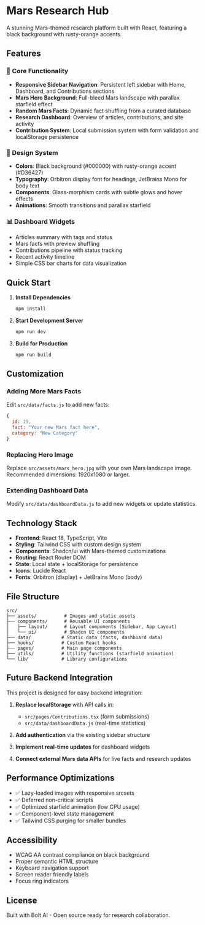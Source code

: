 # Mars Research Hub

A stunning Mars-themed research platform built with React, featuring a black background with rusty-orange accents.

## Features

### 🚀 Core Functionality
- **Responsive Sidebar Navigation**: Persistent left sidebar with Home, Dashboard, and Contributions sections
- **Mars Hero Background**: Full-bleed Mars landscape with parallax starfield effect
- **Random Mars Facts**: Dynamic fact shuffling from a curated database
- **Research Dashboard**: Overview of articles, contributions, and site activity
- **Contribution System**: Local submission system with form validation and localStorage persistence

### 🎨 Design System
- **Colors**: Black background (#000000) with rusty-orange accent (#D36427)
- **Typography**: Orbitron display font for headings, JetBrains Mono for body text
- **Components**: Glass-morphism cards with subtle glows and hover effects
- **Animations**: Smooth transitions and parallax starfield

### 📊 Dashboard Widgets
- Articles summary with tags and status
- Mars facts with preview shuffling
- Contributions pipeline with status tracking  
- Recent activity timeline
- Simple CSS bar charts for data visualization

## Quick Start

1. **Install Dependencies**
   ```bash
   npm install
   ```

2. **Start Development Server**
   ```bash
   npm run dev
   ```

3. **Build for Production**
   ```bash
   npm run build
   ```

## Customization

### Adding More Mars Facts
Edit `src/data/facts.js` to add new facts:
```javascript
{
  id: 19,
  fact: "Your new Mars fact here",
  category: "New Category"
}
```

### Replacing Hero Image
Replace `src/assets/mars_hero.jpg` with your own Mars landscape image. Recommended dimensions: 1920x1080 or larger.

### Extending Dashboard Data
Modify `src/data/dashboardData.js` to add new widgets or update statistics.

## Technology Stack

- **Frontend**: React 18, TypeScript, Vite
- **Styling**: Tailwind CSS with custom design system
- **Components**: Shadcn/ui with Mars-themed customizations
- **Routing**: React Router DOM
- **State**: Local state + localStorage for persistence
- **Icons**: Lucide React
- **Fonts**: Orbitron (display) + JetBrains Mono (body)

## File Structure

```
src/
├── assets/          # Images and static assets
├── components/      # Reusable UI components
│   ├── layout/      # Layout components (Sidebar, App Layout)
│   └── ui/          # Shadcn UI components
├── data/           # Static data (facts, dashboard data)
├── hooks/          # Custom React hooks
├── pages/          # Main page components
├── utils/          # Utility functions (starfield animation)
└── lib/            # Library configurations
```

## Future Backend Integration

This project is designed for easy backend integration:

1. **Replace localStorage** with API calls in:
   - `src/pages/Contributions.tsx` (form submissions)
   - `src/data/dashboardData.js` (real-time statistics)

2. **Add authentication** via the existing sidebar structure

3. **Implement real-time updates** for dashboard widgets

4. **Connect external Mars data APIs** for live facts and research updates

## Performance Optimizations

- ✅ Lazy-loaded images with responsive srcsets
- ✅ Deferred non-critical scripts
- ✅ Optimized starfield animation (low CPU usage)
- ✅ Component-level state management
- ✅ Tailwind CSS purging for smaller bundles

## Accessibility

- WCAG AA contrast compliance on black background
- Proper semantic HTML structure
- Keyboard navigation support
- Screen reader friendly labels
- Focus ring indicators

## License

Built with Bolt AI - Open source ready for research collaboration.